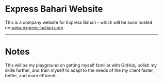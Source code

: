 # Express Bahari Website
This is a company website for Express Bahari - which will be soon hosted on www.express-bahari.com
- - -
# Notes
This will be my playground on getting myself familiar with GitHub, polish my skills further, and train myself to adapt to the needs of the my client faster, better, and more efficient.
